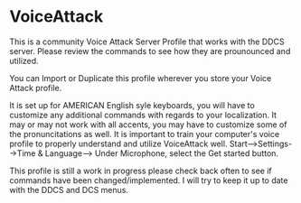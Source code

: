 # VoiceAttack
 
This is a community Voice Attack Server Profile that works with the DDCS server.
Please review the commands to see how they are prounounced and utilized.

You can Import or Duplicate this profile wherever you store your Voice Attack profile.

It is set up for AMERICAN English syle keyboards, you will have to customize any additional commands with regards to your localization. 
It may or may not work with all accents, you may have to customize some of the pronuncitations as well.
It is important to train your computer's voice profile to properly understand and utilize VoiceAttack well.
Start-->Settings-->Time & Language-->
Under Microphone, select the Get started button.

This profile is still a work in progress please check back often to see if commands have been changed/implemented. I will try to keep it up to date with the DDCS and DCS menus.
